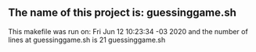 ## The name of this project is: guessinggame.sh
This makefile was run on: Fri Jun 12 10:23:34 -03 2020
and the number of lines at guessinggame.sh is 21 guessinggame.sh
